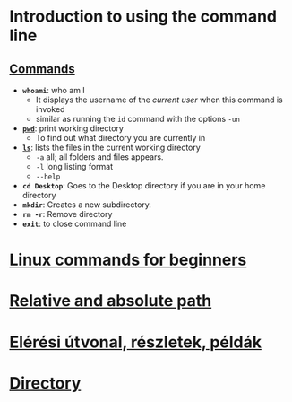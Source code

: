 # Introduction to using the command line

## [Commands](https://ss64.com/bash/)

* **`whoami`**: who am I
    * It displays the username of the *current user* when this command is invoked 
    * similar as running the `id` command with the options `-un`
* [**`pwd`**](https://linuxize.com/post/current-working-directory/): print working directory
    * To find out what directory you are currently in
* [**`ls`**](https://linuxize.com/post/how-to-list-files-in-linux-using-the-ls-command/): lists the files in the current working directory
   * `-a` all; all folders and files appears.
   * `-l` long listing format
   * `--help` 
* **`cd Desktop`**: Goes to the Desktop directory if you are in your home directory
* **`mkdir`**: Creates a new subdirectory. 
* **`rm -r`**: Remove directory
* **`exit`**: to close command line

# [Linux commands for beginners](http://www.letix.hu/#allomany)

# [Relative and absolute path](https://tarhelywiki.hu/?p=853)

# [Elérési útvonal, részletek, példák](https://informatika.gtportal.eu/?f0=os_fajl_108)

# [Directory](https://informatika.gtportal.eu/?f0=os_fajl_106)
